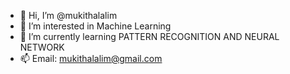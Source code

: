 - 👋 Hi, I’m @mukithalalim
- 👀 I’m interested in Machine Learning 
- 🌱 I’m currently learning PATTERN RECOGNITION AND NEURAL NETWORK
- 📫 Email: mukithalalim@gmail.com

<!---
mukithalalim/mukithalalim is a ✨ special ✨ repository because its `README.md` (this file) appears on your GitHub profile.
You can click the Preview link to take a look at your changes.
--->
